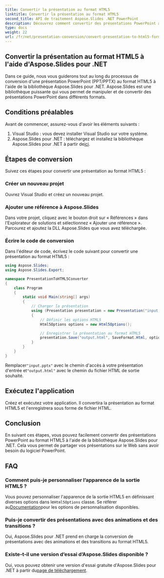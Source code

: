 ```yaml
---
title: Convertir la présentation au format HTML5
linktitle: Convertir la présentation au format HTML5
second_title: API de traitement Aspose.Slides .NET PowerPoint
description: Découvrez comment convertir des présentations PowerPoint au format HTML5 à l'aide d'Aspose.Slides pour .NET. Conversion facile et efficace pour le partage Web.
type: docs
weight: 22
url: /fr/net/presentation-conversion/convert-presentation-to-html5-format/
---
```

## Convertir la présentation au format HTML5 à l'aide d'Aspose.Slides pour .NET

Dans ce guide, nous vous guiderons tout au long du processus de conversion d'une présentation PowerPoint (PPT/PPTX) au format HTML5 à l'aide de la bibliothèque Aspose.Slides pour .NET. Aspose.Slides est une bibliothèque puissante qui vous permet de manipuler et de convertir des présentations PowerPoint dans différents formats.

## Conditions préalables

Avant de commencer, assurez-vous d'avoir les éléments suivants :

1. Visual Studio : vous devez installer Visual Studio sur votre système.
2.  Aspose.Slides pour .NET : téléchargez et installez la bibliothèque Aspose.Slides pour .NET à partir de[ici](https://downloads.aspose.com/slides/net).

## Étapes de conversion

Suivez ces étapes pour convertir une présentation au format HTML5 :

### Créer un nouveau projet

Ouvrez Visual Studio et créez un nouveau projet.

### Ajouter une référence à Aspose.Slides

Dans votre projet, cliquez avec le bouton droit sur « Références » dans l'Explorateur de solutions et sélectionnez « Ajouter une référence ». Parcourez et ajoutez la DLL Aspose.Slides que vous avez téléchargée.

### Écrire le code de conversion

Dans l'éditeur de code, écrivez le code suivant pour convertir une présentation au format HTML5 :

```csharp
using Aspose.Slides;
using Aspose.Slides.Export;

namespace PresentationToHTML5Converter
{
    class Program
    {
        static void Main(string[] args)
        {
            // Charger la présentation
            using (Presentation presentation = new Presentation("input.pptx"))
            {
                // Définir les options HTML5
                Html5Options options = new Html5Options();

                // Enregistrer la présentation au format HTML5
                presentation.Save("output.html", SaveFormat.Html, options);
            }
        }
    }
}
```

 Remplacer`"input.pptx"` avec le chemin d'accès à votre présentation d'entrée et`"output.html"` avec le chemin du fichier HTML de sortie souhaité.

## Exécutez l'application

Créez et exécutez votre application. Il convertira la présentation au format HTML5 et l'enregistrera sous forme de fichier HTML.

## Conclusion

En suivant ces étapes, vous pouvez facilement convertir des présentations PowerPoint au format HTML5 à l'aide de la bibliothèque Aspose.Slides pour .NET. Cela vous permet de partager vos présentations sur le Web sans avoir besoin du logiciel PowerPoint.

## FAQ

### Comment puis-je personnaliser l’apparence de la sortie HTML5 ?

 Vous pouvez personnaliser l'apparence de la sortie HTML5 en définissant diverses options dans le`Html5Options` classe. Se référer au[Documentation](https://reference.aspose.com/slides/net/aspose.slides.export/html5options)pour les options de personnalisation disponibles.

### Puis-je convertir des présentations avec des animations et des transitions ?

Oui, Aspose.Slides pour .NET prend en charge la conversion de présentations avec des animations et des transitions au format HTML5.

### Existe-t-il une version d’essai d’Aspose.Slides disponible ?

 Oui, vous pouvez obtenir une version d'essai gratuite d'Aspose.Slides pour .NET à partir du[page de téléchargement](https://releases.aspose.com/slides/net).